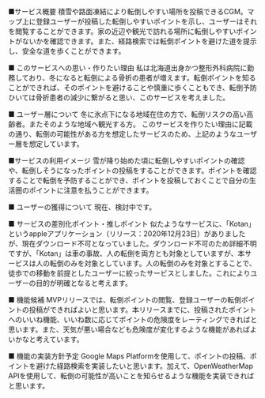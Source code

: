 ■サービス概要
積雪や路面凍結により転倒しやすい場所を投稿できるCGM。マップ上に登録ユーザーが投稿した転倒しやすいポイントを示し、ユーザーはそれを閲覧することができます。家の近辺や観光で訪れる場所に転倒しやすいポイントがないかを確認できます。また、経路検索では転倒ポイントを避けた道を提示し、安全な道を歩くことができます。

■ このサービスへの思い・作りたい理由
私は北海道出身かつ整形外科病院に勤務しており、冬になると転倒による骨折の患者が増えます。転倒ポイントを知ることができれば、そのポイントを避けることや慎重に歩くこともでき、転倒予防ひいては骨折患者の減少に繋がると思い、このサービスを考えました。

■ ユーザー層について
冬に氷点下になる地域在住の方で、転倒リスクの高い高齢者。またそのような地域へ観光する方。
このサービスを作りたい理由に記載の通り、転倒の可能性がある方を想定したサービスのため、上記のようなユーザー層を想定しています。

■サービスの利用イメージ
雪が降り始めた頃に転倒しやすいポイントの確認や、転倒しそうになったポイントの投稿をすることができます。ポイントを確認することで転倒を予防することができ、ポイントを投稿しておくことで自分の生活圏のポイントに注意を払うことができます。

■ ユーザーの獲得について
現在、検討中です。

■ サービスの差別化ポイント・推しポイント
似たようなサービスに、「Kotan」というappleアプリケーション（リリース：2020年12月23日）がありましたが、現在ダウンロード不可となっていました。ダウンロード不可のため詳細不明ですが、「Kotan」は車の事故、人の転倒を両方とも対象としていますが、本サービスは人の転倒のみを対象としています。人の転倒のみを対象とすることで、徒歩での移動を前提としたユーザーに絞ったサービスとしました。これによりユーザーの目的が明確となると考えます。

■ 機能候補
MVPリリースでは、転倒ポイントの閲覧、登録ユーザーの転倒ポイントの投稿ができればよいと思います。本リリースまでに、投稿されたポイントへのいいね機能、いいね数に応じてポイントの危険度をレーティングできればと思います。また、天気が悪い場合なども危険度が変化するような機能があればよいかなと考えています。

■ 機能の実装方針予定
Google Maps Platformを使用して、ポイントの投稿、ポイントを避けた経路検索を実装したいと思います。加えて、OpenWeatherMap APIを使用して、転倒の可能性が高いことを知らせるような機能を実装できればと思います。
